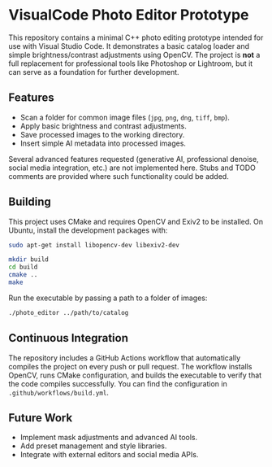 # VisualCode Photo Editor Prototype

This repository contains a minimal C++ photo editing prototype intended for use with Visual Studio Code. It demonstrates a basic catalog loader and simple brightness/contrast adjustments using OpenCV. The project is **not** a full replacement for professional tools like Photoshop or Lightroom, but it can serve as a foundation for further development.

## Features

- Scan a folder for common image files (`jpg`, `png`, `dng`, `tiff`, `bmp`).
- Apply basic brightness and contrast adjustments.
- Save processed images to the working directory.
- Insert simple AI metadata into processed images.

Several advanced features requested (generative AI, professional denoise, social media integration, etc.) are not implemented here. Stubs and TODO comments are provided where such functionality could be added.

## Building

This project uses CMake and requires OpenCV and Exiv2 to be installed.
On Ubuntu, install the development packages with:

```bash
sudo apt-get install libopencv-dev libexiv2-dev
```

```bash
mkdir build
cd build
cmake ..
make
```

Run the executable by passing a path to a folder of images:

```bash
./photo_editor ../path/to/catalog
```

## Continuous Integration

The repository includes a GitHub Actions workflow that automatically
compiles the project on every push or pull request. The workflow installs
OpenCV, runs CMake configuration, and builds the executable to verify that
the code compiles successfully. You can find the configuration in
`.github/workflows/build.yml`.

## Future Work

- Implement mask adjustments and advanced AI tools.
- Add preset management and style libraries.
- Integrate with external editors and social media APIs.

